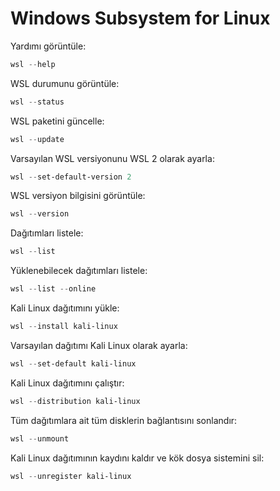 # Windows Subsystem for Linux

Yardımı görüntüle:

```powershell
wsl --help
```

WSL durumunu görüntüle:

```powershell
wsl --status
```

WSL paketini güncelle:

```powershell
wsl --update
```

Varsayılan WSL versiyonunu WSL 2 olarak ayarla:

```powershell
wsl --set-default-version 2
```

WSL versiyon bilgisini görüntüle:

```powershell
wsl --version
```

Dağıtımları listele:

```powershell
wsl --list
```

Yüklenebilecek dağıtımları listele:

```powershell
wsl --list --online
```

Kali Linux dağıtımını yükle:

```powershell
wsl --install kali-linux
```

Varsayılan dağıtımı Kali Linux olarak ayarla:

```powershell
wsl --set-default kali-linux
```

Kali Linux dağıtımını çalıştır:

```powershell
wsl --distribution kali-linux
```

Tüm dağıtımlara ait tüm disklerin bağlantısını sonlandır:

```powershell
wsl --unmount
```

Kali Linux dağıtımının kaydını kaldır ve kök dosya sistemini sil:

```powershell
wsl --unregister kali-linux
```
